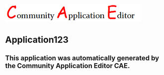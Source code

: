 ![CAE](https://github.com/cae-development/application-Application123/blob/master/img/logo.png)  

Application123
===================


This application was automatically generated by the Community Application Editor CAE.  
---------------
